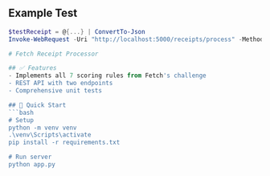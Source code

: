 ## Example Test
```powershell
$testReceipt = @{...} | ConvertTo-Json
Invoke-WebRequest -Uri "http://localhost:5000/receipts/process" -Method POST -Body $testReceipt -ContentType "application/json"

# Fetch Receipt Processor

## ✅ Features
- Implements all 7 scoring rules from Fetch's challenge
- REST API with two endpoints
- Comprehensive unit tests

## 🚀 Quick Start
```bash
# Setup
python -m venv venv
.\venv\Scripts\activate
pip install -r requirements.txt

# Run server
python app.py
